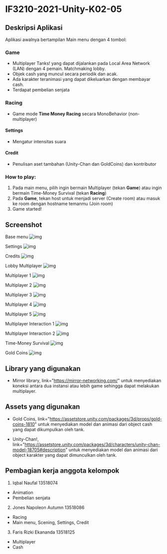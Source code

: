 # IF3210-2021-Unity-K02-05

## Deskripsi Aplikasi

Aplikasi awalnya bertampilan Main menu dengan 4 tombol:

### Game

- Multiplayer Tanks! yang dapat dijalankan pada Local Area Network (LAN) dengan 4 pemain. Matchmaking lobby.
- Objek cash yang muncul secara periodik dan acak.
- Ada karakter teranimasi yang dapat dikeluarkan dengan membayar cash.
- Terdapat pembelian senjata

### Racing

- Game mode **Time Money Racing** secara MonoBehavior (non-multiplayer)

#### Settings

- Mengatur intensitas suara

#### Credit

- Penulisan aset tambahan (Unity-Chan dan GoldCoins) dan kontributor

### How to play:

1. Pada main menu, pilih ingin bermain Multiplayer (tekan **Game**) atau ingin bermain Time-Money Survival (tekan **Racing**)
2. Pada **Game**, tekan host untuk menjadi server (Create room) atau masuk ke room dengan hostname temanmu (Join room)
3. Game started!

## Screenshot

Base menu
![img](img/BaseMenu.jpg)

Settings
![img](img/Settings.jpg)

Credits
![img](img/Credits.jpg)

Lobby Multiplayer
![img](img/LobbyMultiplayer.jpg)

Multiplayer 1
![img](img/MultiplayerProof1.jpg)

Multiplayer 2
![img](img/MultiplayerProof2.jpg)

Multiplayer 3
![img](img/MultiplayerProof3.jpg)

Multiplayer 4
![img](img/MultiplayerProof4.jpg)

Multiplayer 5
![img](img/MultiplayerProof5.jpg)

Multiplayer Interaction 1
![img](img/Interaction1.jpg)

Multiplayer Interaction 2
![img](img/Interaction2.jpg)

Time-Money Survival
![img](img/Racing.jpg)

Gold Coins
![img](img/GoldCoins.jpg)

## Library yang digunakan

- Mirror library, link="https://mirror-networking.com/" untuk menyediakan koneksi antara dua instansi atau lebih game sehingga dapat melakukan multiplayer.

## Assets yang digunakan

- Gold Coins, link="https://assetstore.unity.com/packages/3d/props/gold-coins-1810" untuk menyediakan model dan animasi dari object cash yang dapat dikumpulkan oleh tank.

- Unity-Chan!, link="https://assetstore.unity.com/packages/3d/characters/unity-chan-model-18705#description" untuk menyediakan model dan animasi dari object karakter yang dapat dimunculkan oleh tank.

## Pembagian kerja anggota kelompok

1. Iqbal Naufal 13518074

- Animation
- Pembelian senjata

2. Jones Napoleon Autumn 13518086

- Racing
- Main menu, Scening, Settings, Credit

3. Faris Rizki Ekananda 13518125

- Multiplayer
- Cash
